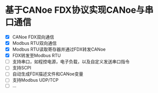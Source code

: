 # 基于CANoe FDX协议实现CANoe与串口通信

- [x] CANoe FDX双向通信
- [x] Modbus RTU双向通信
- [x] Modbus RTU读取寄存器并通过FDX转发CANoe
- [x] FDX转发至Modbus RTU
- [ ] 支持串口，如程控电源，电子负载，以及自定义发送串口指令
- [ ] 支持SCPI
- [ ] 自动生成FDX描述文件和CANoe变量
- [ ] 支持Modbus UDP/TCP
- [ ] ...
